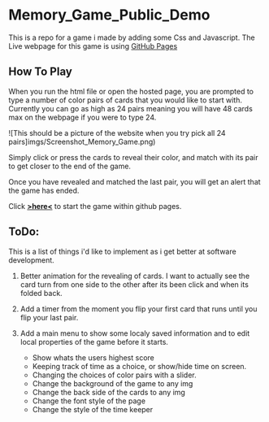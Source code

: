# Memory_Game_Public_Demo
This is a repo for a game i made by adding some Css and Javascript.
The Live webpage for this game is using [GitHub Pages](https://pages.github.com/)


## How To Play

When you run the html file or open the hosted page, you are prompted to type a number of color pairs of cards that you would like to start with. Currently you can go as high as 24 pairs meaning you will have 48 cards max on the webpage if you were to type 24.

![This should be a picture of the website when you try pick all 24 pairs]imgs/Screenshot_Memory_Game.png)

Simply click or press the cards to reveal their color, and match with its pair to get closer to the end of the game.

Once you have revealed and matched the last pair, you will get an alert that the game has ended.

Click **[>here<](https://papontem.github.io/Memory_Game_Public_Demo/)** to start the game within github pages.

## ToDo:
This is a list of things i'd like to implement as i get better at software development.

1. Better animation for the revealing of cards. I want to actually see the card turn from one side to the other after its been click and when its folded back.

2. Add a timer from the moment you flip your first card that runs until you flip your last pair.

3. Add a main menu to show some localy saved information and to edit local properties of the game before it starts.
    - Show whats the users highest score
    - Keeping track of time as a choice, or show/hide time on screen.
    - Changing the choices of color pairs with a slider.
    - Change the background of the game to any img
    - Change the back side of the cards to any img
    - Change the font style of the page
    - Change the style of the time keeper

        